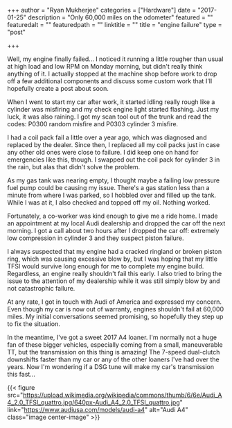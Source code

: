 +++
author = "Ryan Mukherjee"
categories = ["Hardware"]
date = "2017-01-25"
description = "Only 60,000 miles on the odometer"
featured = ""
featuredalt = ""
featuredpath = ""
linktitle = ""
title = "engine failure"
type = "post"

+++

Well, my engine finally failed... I noticed it running a little rougher than usual at high load and low RPM on Monday morning, but didn't really think anything of it. I actually stopped at the machine shop before work to drop off a few additional components and discuss some custom work that I'll hopefully create a post about soon. 

When I went to start my car after work, it started idling really rough like a cylinder was misfiring and my check engine light started flashing. Just my luck, it was also raining. I got my scan tool out of the trunk and read the codes: P0300 random misfire and P0303 cylinder 3 misfire. 

I had a coil pack fail a little over a year ago, which was diagnosed and replaced by the dealer. Since then, I replaced all my coil packs just in case any other old ones were close to failure. I did keep one on hand for emergencies like this, though. I swapped out the coil pack for cylinder 3 in the rain, but alas that didn't solve the problem.

As my gas tank was nearing empty, I thought maybe a failing low pressure fuel pump could be causing my issue. There's a gas station less than a minute from where I was parked, so I hobbled over and filled up the tank. While I was at it, I also checked and topped off my oil. Nothing worked.

Fortunately, a co-worker was kind enough to give me a ride home. I made an appointment at my local Audi dealership and dropped the car off the next morning. I got a call about two hours after I dropped the car off: extremely low compression in cylinder 3 and they suspect piston failure.

I always suspected that my engine had a cracked ringland or broken piston ring, which was causing excessive blow by, but I was hoping that my little TFSI would survive long enough for me to complete my engine build. Regardless, an engine really shouldn't fail this early. I also tried to bring the issue to the attention of my dealership while it was still simply blow by and not catastrophic failure.

At any rate, I got in touch with Audi of America and expressed my concern. Even though my car is now out of warranty, engines shouldn't fail at 60,000 miles. My initial conversations seemed promising, so hopefully they step up to fix the situation.

In the meantime, I've got a sweet 2017 A4 loaner. I'm normally not a huge fan of these bigger vehicles, especially coming from a small, maneuverable TT, but the transmission on this thing is amazing! The 7-speed dual-clutch downshifts faster than my car or any of the other loaners I've had over the years. Now I'm wondering if a DSG tune will make my car's transmission this fast...

{{< figure src="https://upload.wikimedia.org/wikipedia/commons/thumb/6/6e/Audi_A4_2.0_TFSI_quattro.jpg/640px-Audi_A4_2.0_TFSI_quattro.jpg" link="https://www.audiusa.com/models/audi-a4" alt="Audi A4" class="image center-image" >}}